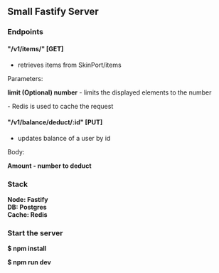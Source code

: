 ## Small Fastify Server

### Endpoints

#### "/v1/items/" [GET]
 - retrieves items from SkinPort/items
<p>Parameters:</p>
<b>limit (Optional) number</b> - limits the displayed elements to the number
<p></p>
- Redis is used to cache the request

#### "/v1/balance/deduct/:id" [PUT]</b> 
- updates balance of a user by id</p>
<p>Body:</p>
<b>Amount<b> - number to deduct

### Stack
Node: Fastify
<br>DB: Postgres
<br>Cache: Redis

### Start the server

<p> $ npm install </p>
<p> $ npm run dev </p>


